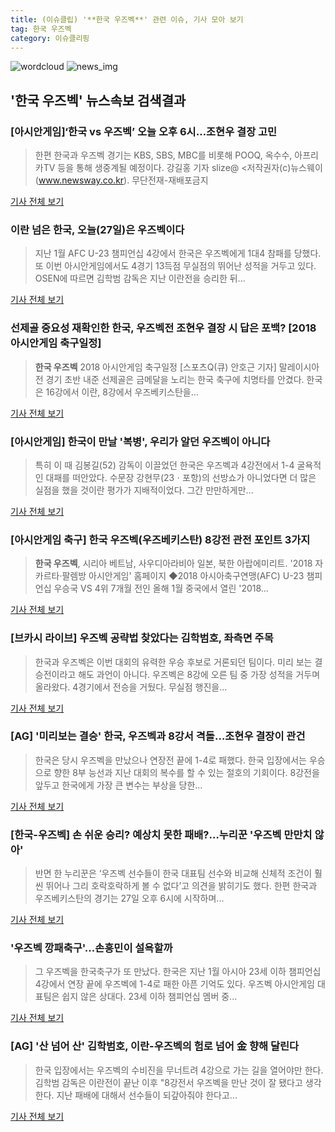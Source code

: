 ```yaml
---
title: (이슈클립) '**한국 우즈벡**' 관련 이슈, 기사 모아 보기
tag: 한국 우즈벡
category: 이슈클리핑
---
```

![wordcloud](https://s3.ap-northeast-2.amazonaws.com/lyrics101-wordcloud/2018-08-27-1535330660.png)
![news_img](https://user-images.githubusercontent.com/42597476/44507050-1206f400-a6e4-11e8-8d98-7ffbfebb353f.png)
## **'**한국 우즈벡**'** 뉴스속보 검색결과
### [아시안게임]‘한국 vs 우즈벡’ 오늘 오후 6시…조현우 결장 고민

>한편 한국과 우즈벡 경기는 KBS, SBS, MBC를 비롯해 POOQ, 옥수수, 아프리카TV 등을 통해 생중계될 예정이다. 강길홍 기자 slize@ <저작권자(c)뉴스웨이(www.newsway.co.kr). 무단전재-재배포금지

<a href="http://www.newsway.co.kr/news/view?tp=1&ud=2018082709320187154" target="_blank">기사 전체 보기</a>

### 이란 넘은 한국, 오늘(27일)은 우즈벡이다

>지난 1월 AFC U-23 챔피언십 4강에서 한국은 우즈벡에게 1대4 참패를 당했다. 또 이번 아시안게임에서도 4경기 13득점 무실점의 뛰어난 성적을 거두고 있다. OSEN에 따르면 김학범 감독은 지난 이란전을 승리한 뒤...

<a href="http://news.mt.co.kr/mtview.php?no=2018082708474727356" target="_blank">기사 전체 보기</a>

### 선제골 중요성 재확인한 한국, 우즈벡전 조현우 결장 시 답은 포백? [2018 아시안게임 축구일정]

>**한국 우즈벡** 2018 아시안게임 축구일정 [스포츠Q(큐) 안호근 기자] 말레이시아전 경기 초반 내준 선제골은 금메달을 노리는 한국 축구에 치명타를 안겼다.  한국은 16강에서 이란, 8강에서 우즈베키스탄을...

<a href="http://www.sportsq.co.kr/news/articleView.html?idxno=300186" target="_blank">기사 전체 보기</a>

### [아시안게임] 한국이 만날 '복병', 우리가 알던 우즈벡이 아니다

>특히 이 때 김봉길(52) 감독이 이끌었던 한국은 우즈벡과 4강전에서 1-4 굴욕적인 대패를 떠안았다. 수문장 강현무(23ㆍ포항)의 선방쇼가 아니었다면 더 많은 실점을 했을 것이란 평가가 지배적이었다. 그간 만만하게만...

<a href="http://www.sporbiz.co.kr/news/articleView.html?idxno=266392" target="_blank">기사 전체 보기</a>

### [아시안게임 축구] **한국 우즈벡**(우즈베키스탄) 8강전 관전 포인트 3가지

>**한국 우즈벡**, 시리아 베트남, 사우디아라비아 일본, 북한 아랍에미리트. '2018 자카르타·팔렘방 아시안게임' 홈페이지 ◆2018 아시아축구연맹(AFC) U-23 챔피언십 우승국 VS 4위 7개월 전인 올해 1월 중국에서 열린 '2018...

<a href="http://news.imaeil.com/Sports/2018082708493691081" target="_blank">기사 전체 보기</a>

### [브카시 라이브] 우즈벡 공략법 찾았다는 김학범호, 좌측면 주목

>한국과 우즈벡은 이번 대회의 유력한 우승 후보로 거론되던 팀이다. 미리 보는 결승전이라고 해도 과언이 아니다. 우즈벡은 8강에 오른 팀 중 가장 성적을 거두며 올라왔다. 4경기에서 전승을 거뒀다. 무실점 행진을...

<a href="http://www.footballist.co.kr/news/articleView.html?idxno=108549" target="_blank">기사 전체 보기</a>

### [AG] '미리보는 결승' 한국, 우즈벡과 8강서 격돌…조현우 결장이 관건

>한국은 당시 우즈벡을 만났으나 연장전 끝에 1-4로 패했다. 한국 입장에서는 우승으로 향한 8부 능선과 지난 대회의 복수를 할 수 있는 절호의 기회이다. 8강전을 앞두고 한국에게 가장 큰 변수는 부상을 당한...

<a href="http://www.xportsnews.com/?ac=article_view&entry_id=1012280" target="_blank">기사 전체 보기</a>

### [한국-우즈벡] 손 쉬운 승리? 예상치 못한 패배?…누리꾼 '우즈벡 만만치 않아'

>반면 한 누리꾼은 ‘우즈벡 선수들이 한국 대표팀 선수와 비교해 신체적 조건이 훨씬 뛰어나 그리 호락호락하게 볼 수 없다’고 의견을 밝히기도 했다. 한편 한국과 우즈베키스탄의 경기는 27일 오후 6시에 시작하며...

<a href="http://www.kookje.co.kr/news2011/asp/newsbody.asp?code=0600&key=20180827.99099012210" target="_blank">기사 전체 보기</a>

### '우즈벡 깡패축구'...손흥민이 설욕할까

>그 우즈벡을 한국축구가 또 만났다. 한국은 지난 1월 아시아 23세 이하 챔피언십 4강에서 연장 끝에 우즈벡에 1-4로 패한 아픈 기억도 있다. 우즈벡 아시안게임 대표팀은 쉽지 않은 상대다. 23세 이하 챔피언십 멤버 중...

<a href="http://news.joins.com/article/olink/22508362" target="_blank">기사 전체 보기</a>

### [AG] '산 넘어 산' 김학범호, 이란-우즈벡의 험로 넘어 金 향해 달린다

>한국 입장에서는 우즈벡의 수비진을 무너트려 4강으로 가는 길을 열어야만 한다. 김학범 감독은 이란전이 끝난 이후 "8강전서 우즈벡을 만난 것이 잘 됐다고 생각한다. 지난 패배에 대해서 선수들이 되갚아줘야 한다고...

<a href="http://www.osen.co.kr/article/G1110975836" target="_blank">기사 전체 보기</a>


